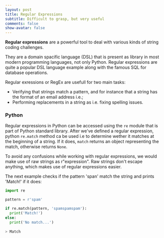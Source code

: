 ```yaml
---
layout: post
title: Regular Expressions
subtitle: Difficult to grasp, but very useful
comments: false
show-avatar: false
---
```


**Regular expressions** are a powerful tool to deal with various kinds of string coding challenges.

They are a domain spacific language (DSL) that is present as library in most modern programming languages, not only Python. Regular expressions are quite a popular DSL language example along with the famous SQL for database operations.

Regular exressions or RegEx are usefull for two main tasks:
* Verifying that strings match a pattern, and for instance that a string has the format of an email address i.e.;
* Performing replacements in a string as i.e. fixing spelling issues.


### Python
Regular expressions in Python can be accessed using the `re` module that is part of Python standard library.
After we've defined a regular expression, python `re.match` method ca be used i.e to determine wether it matches at the beginning of a string. If it does, `match` returns an object representing the match, otherwise returns `None`.

To avoid any confusions while working with regular expressions, we would make use of raw strings as r"expression".
Raw strings don't escape anything, which makes use of regular expressions easier.

The next example checks if the pattern 'span' match the string and prints 'Match!' if it does:
```python
import re

pattern = r'spam'

if re.match(pattern, 'spamspamspam'):
  print('Match!')
else:
  print('No match...')
  
> Match
```
